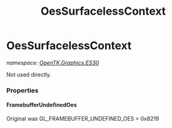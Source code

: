 ﻿---
title: OesSurfacelessContext
---

# OesSurfacelessContext
_namespace: [OpenTK.Graphics.ES30](N-OpenTK.Graphics.ES30.html)_

Not used directly.



### Properties

#### FramebufferUndefinedOes
Original was GL_FRAMEBUFFER_UNDEFINED_OES = 0x8219

